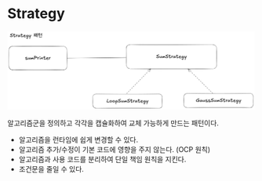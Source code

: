# Strategy

![Strategy 구조도](./Strategy.png)

알고리즘군을 정의하고 각각을 캡슐화하여 교체 가능하게 만드는 패턴이다.

- 알고리즘을 런타임에 쉽게 변경할 수 있다.
- 알고리즘 추가/수정이 기본 코드에 영향을 주지 않는다. (OCP 원칙)
- 알고리즘과 사용 코드를 분리하여 단일 책임 원칙을 지킨다.
- 조건문을 줄일 수 있다.
